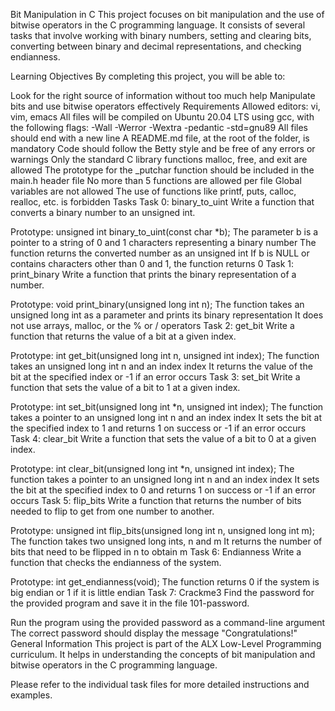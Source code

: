Bit Manipulation in C
This project focuses on bit manipulation and the use of bitwise operators in the C programming language. It consists of several tasks that involve working with binary numbers, setting and clearing bits, converting between binary and decimal representations, and checking endianness.

Learning Objectives
By completing this project, you will be able to:

Look for the right source of information without too much help
Manipulate bits and use bitwise operators effectively
Requirements
Allowed editors: vi, vim, emacs
All files will be compiled on Ubuntu 20.04 LTS using gcc, with the following flags: -Wall -Werror -Wextra -pedantic -std=gnu89
All files should end with a new line
A README.md file, at the root of the folder, is mandatory
Code should follow the Betty style and be free of any errors or warnings
Only the standard C library functions malloc, free, and exit are allowed
The prototype for the _putchar function should be included in the main.h header file
No more than 5 functions are allowed per file
Global variables are not allowed
The use of functions like printf, puts, calloc, realloc, etc. is forbidden
Tasks
Task 0: binary_to_uint
Write a function that converts a binary number to an unsigned int.

Prototype: unsigned int binary_to_uint(const char *b);
The parameter b is a pointer to a string of 0 and 1 characters representing a binary number
The function returns the converted number as an unsigned int
If b is NULL or contains characters other than 0 and 1, the function returns 0
Task 1: print_binary
Write a function that prints the binary representation of a number.

Prototype: void print_binary(unsigned long int n);
The function takes an unsigned long int as a parameter and prints its binary representation
It does not use arrays, malloc, or the % or / operators
Task 2: get_bit
Write a function that returns the value of a bit at a given index.

Prototype: int get_bit(unsigned long int n, unsigned int index);
The function takes an unsigned long int n and an index index
It returns the value of the bit at the specified index or -1 if an error occurs
Task 3: set_bit
Write a function that sets the value of a bit to 1 at a given index.

Prototype: int set_bit(unsigned long int *n, unsigned int index);
The function takes a pointer to an unsigned long int n and an index index
It sets the bit at the specified index to 1 and returns 1 on success or -1 if an error occurs
Task 4: clear_bit
Write a function that sets the value of a bit to 0 at a given index.

Prototype: int clear_bit(unsigned long int *n, unsigned int index);
The function takes a pointer to an unsigned long int n and an index index
It sets the bit at the specified index to 0 and returns 1 on success or -1 if an error occurs
Task 5: flip_bits
Write a function that returns the number of bits needed to flip to get from one number to another.

Prototype: unsigned int flip_bits(unsigned long int n, unsigned long int m);
The function takes two unsigned long ints, n and m
It returns the number of bits that need to be flipped in n to obtain m
Task 6: Endianness
Write a function that checks the endianness of the system.

Prototype: int get_endianness(void);
The function returns 0 if the system is big endian or 1 if it is little endian
Task 7: Crackme3
Find the password for the provided program and save it in the file 101-password.

Run the program using the provided password as a command-line argument
The correct password should display the message "Congratulations!"
General Information
This project is part of the ALX Low-Level Programming curriculum. It helps in understanding the concepts of bit manipulation and bitwise operators in the C programming language.

Please refer to the individual task files for more detailed instructions and examples.
